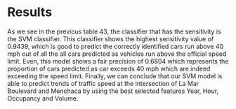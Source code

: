 # **Results**

As we see in the previous table 43, the classifier that has the sensitivity is the SVM classifier. This classifier shows the highest sensitivity value of 0.9439, which is good to predict the correctly identified cars run above 40 mph out of all the all cars predicted as vehicles run above the official speed limit. Even, this model shows a fair precision of 0.6804 which represents the proportion of cars predicted as car exceeds 40 mph which are indeed exceeding the speed limit.
Finally, we can conclude that our SVM model is able to predict trends of traffic speed at the intersection of La Mar Boulevard and Menchaca by using the best selected features Year, Hour, Occupancy and Volume.